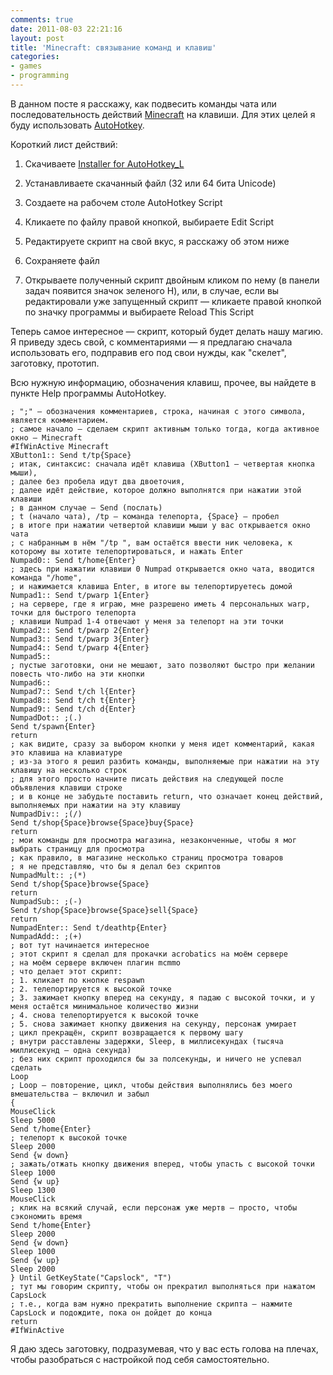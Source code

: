 ```yaml
---
comments: true
date: 2011-08-03 22:21:16
layout: post
title: 'Minecraft: связывание команд и клавиш'
categories:
- games
- programming
---
```


В данном посте я расскажу, как подвесить команды чата или последовательность действий [Minecraft](https://minecraft.net/) на клавиши. Для этих целей я буду использовать [AutoHotkey](http://www.autohotkey.com/).

<!-- more -->

Короткий лист действий:

 1. Скачиваете [Installer for AutoHotkey_L](http://www.autohotkey.com/download/)

 2. Устанавливаете скачанный файл (32 или 64 бита Unicode)

 3. Создаете на рабочем столе AutoHotkey Script

 4. Кликаете по файлу правой кнопкой, выбираете Edit Script

 5. Редактируете скрипт на свой вкус, я расскажу об этом ниже

 6. Сохраняете файл

 7. Открываете полученный скрипт двойным кликом по нему (в панели задач появится значок зеленого H), или, в случае, если вы редактировали уже запущенный скрипт — кликаете правой кнопкой по значку программы и выбираете Reload This Script

Теперь самое интересное — скрипт, который будет делать нашу магию. Я приведу здесь свой, с комментариями — я предлагаю сначала использовать его, подправив его под свои нужды, как "скелет", заготовку, прототип.

Всю нужную информацию, обозначения клавиш, прочее, вы найдете в пункте Help программы AutoHotkey.

	; ";" — обозначения комментариев, строка, начиная с этого символа, является комментарием.
	; самое начало — сделаем скрипт активным только тогда, когда активное окно — Minecraft
	#IfWinActive Minecraft
	XButton1:: Send t/tp{Space}
	; итак, синтаксис: сначала идёт клавиша (XButton1 — четвертая кнопка мыши),
	; далее без пробела идут два двоеточия,
	; далее идёт действие, которое должно выполнятся при нажатии этой клавиши
	; в данном случае — Send (послать)
	; t (начало чата), /tp — команда телепорта, {Space} — пробел
	; в итоге при нажатии четвертой клавиши мыши у вас открывается окно чата
	; с набранным в нём "/tp ", вам остаётся ввести ник человека, к которому вы хотите телепортироваться, и нажать Enter
	Numpad0:: Send t/home{Enter}
	; здесь при нажатии клавиши 0 Numpad открывается окно чата, вводится команда "/home",
	; и нажимается клавиша Enter, в итоге вы телепортируетесь домой
	Numpad1:: Send t/pwarp 1{Enter}
	; на сервере, где я играю, мне разрешено иметь 4 персональных warp, точки для быстрого телепорта
	; клавиши Numpad 1-4 отвечают у меня за телепорт на эти точки
	Numpad2:: Send t/pwarp 2{Enter}
	Numpad3:: Send t/pwarp 3{Enter}
	Numpad4:: Send t/pwarp 4{Enter}
	Numpad5::
	; пустые заготовки, они не мешают, зато позволяют быстро при желании повесть что-либо на эти кнопки
	Numpad6::
	Numpad7:: Send t/ch l{Enter}
	Numpad8:: Send t/ch t{Enter}
	Numpad9:: Send t/ch d{Enter}
	NumpadDot:: ;(.)
	Send t/spawn{Enter}
	return
	; как видите, сразу за выбором кнопки у меня идет комментарий, какая это клавиша на клавиатуре
	; из-за этого я решил разбить команды, выполняемые при нажатии на эту клавишу на несколько строк
	; для этого просто начните писать действия на следующей после объявления клавиши строке
	; и в конце не забудьте поставить return, что означает конец действий, выполняемых при нажатии на эту клавишу
	NumpadDiv:: ;(/)
	Send t/shop{Space}browse{Space}buy{Space}
	return
	; мои команды для просмотра магазина, незаконченные, чтобы я мог выбрать страницу для просмотра
	; как правило, в магазине несколько страниц просмотра товаров
	; я не представляю, что бы я делал без скриптов
	NumpadMult:: ;(*)
	Send t/shop{Space}browse{Space}
	return
	NumpadSub:: ;(-)
	Send t/shop{Space}browse{Space}sell{Space}
	return
	NumpadEnter:: Send t/deathtp{Enter}
	NumpadAdd:: ;(+)
	; вот тут начинается интересное
	; этот скрипт я сделал для прокачки acrobatics на моём сервере
	; на моём сервере включен плагин mcmmo
	; что делает этот скрипт:
	; 1. кликает по кнопке respawn
	; 2. телепортируется к высокой точке
	; 3. зажимает кнопку вперед на секунду, я падаю с высокой точки, и у меня остаётся минимальное количество жизни
	; 4. снова телепортируется к высокой точке
	; 5. снова зажимает кнопку движения на секунду, персонаж умирает
	; цикл прекращён, скрипт возвращается к первому шагу
	; внутри расставлены задержки, Sleep, в миллисекундах (тысяча миллисекунд — одна секунда)
	; без них скрипт проходился бы за полсекунды, и ничего не успевал сделать
	Loop
	; Loop — повторение, цикл, чтобы действия выполнялись без моего вмешательства — включил и забыл
	{
	MouseClick
	Sleep 5000
	Send t/home{Enter}
	; телепорт к высокой точке
	Sleep 2000
	Send {w down}
	; зажать/отжать кнопку движения вперед, чтобы упасть с высокой точки
	Sleep 1000
	Send {w up}
	Sleep 1300
	MouseClick
	; клик на всякий случай, если персонаж уже мертв — просто, чтобы сэкономить время
	Send t/home{Enter}
	Sleep 2000
	Send {w down}
	Sleep 1000
	Send {w up}
	Sleep 2000
	} Until GetKeyState("Capslock", "T")
	; тут мы говорим скрипту, чтобы он прекратил выполняться при нажатом CapsLock
	; т.е., когда вам нужно прекратить выполнение скрипта — нажмите CapsLock и подождите, пока он дойдет до конца
	return
	#IfWinActive

Я даю здесь заготовку, подразумевая, что у вас есть голова на плечах, чтобы разобраться с настройкой под себя самостоятельно.
